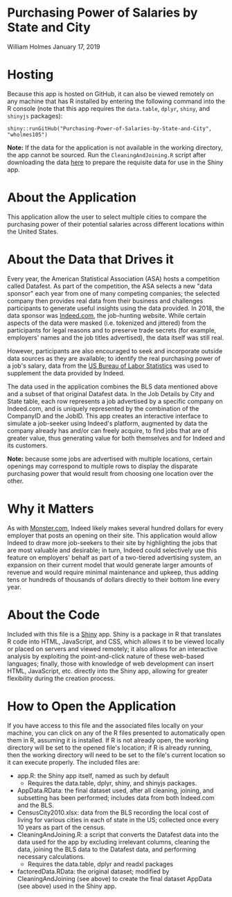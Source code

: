 Purchasing Power of Salaries by State and City
================
William Holmes
January 17, 2019

Hosting
=======

Because this app is hosted on GitHub, it can also be viewed remotely on any machine that has R installed by entering the following command into the R console (note that this app requires the `data.table`, `dplyr`, `shiny`, and `shinyjs` packages):

``` eval
shiny::runGitHub("Purchasing-Power-of-Salaries-by-State-and-City", "wholmes105")
```

**Note:** If the data for the application is not available in the working directory, the app cannot be sourced. Run the `CleaningAndJoining.R` script after downloading the data [here](https://drive.google.com/open?id=1jAE4DGtAjmyOVbrEjJ5_s4OOEZ990w9G) to prepare the requisite data for use in the Shiny app.

About the Application
=====================

This application allow the user to select multiple cities to compare the purchasing power of their potential salaries across different locations within the United States.

About the Data that Drives it
=============================

Every year, the American Statistical Association (ASA) hosts a competition called Datafest. As part of the competition, the ASA selects a new "data sponsor" each year from one of many competing companies; the selected company then provides real data from their business and challenges participants to generate useful insights using the data provided. In 2018, the data sponsor was [Indeed.com](https://Indeed.com), the job-hunting website. While certain aspects of the data were masked (i.e. tokenized and jittered) from the participants for legal reasons and to preserve trade secrets (for example, employers' names and the job titles advertised), the data itself was still real.

However, participants are also encouraged to seek and incorporate outside data sources as they are available; to identify the real purchasing power of a job's salary, data from the [US Bureau of Labor Statistics](https://bls.gov) was used to supplement the data provided by Indeed.

The data used in the application combines the BLS data mentioned above and a subset of that original Datafest data. In the Job Details by City and State table, each row represents a job advertised by a specific company on Indeed.com, and is uniquely represented by the combination of the CompanyID and the JobID. This app creates an interactive interface to simulate a job-seeker using Indeed's platform, augmented by data the company already has and/or can freely acquire, to find jobs that are of greater value, thus generating value for both themselves and for Indeed and its customers.

**Note:** because some jobs are advertised with multiple locations, certain openings may correspond to multiple rows to display the disparate purchasing power that would result from choosing one location over the other.

Why it Matters
==============

As with [Monster.com](https://www.monster.com/), Indeed likely makes several hundred dollars for every employer that posts an opening on their site. This application would allow Indeed to draw more job-seekers to their site by highlighting the jobs that are most valuable and desirable; in turn, Indeed could selectively use this feature on employers' behalf as part of a two-tiered advertising system, an expansion on their current model that would generate larger amounts of revenue and would require minimal maintenance and upkeep, thus adding tens or hundreds of thousands of dollars directly to their bottom line every year.

About the Code
==============

Included with this file is a [Shiny](http://shiny.rstudio.com/) app. Shiny is a package in R that translates R code into HTML, JavaScript, and CSS, which allows it to be viewed locally or placed on servers and viewed remotely; it also allows for an interactive analysis by exploiting the point-and-click nature of these web-based languages; finally, those with knowledge of web development can insert HTML, JavaScript, etc. directly into the Shiny app, allowing for greater flexibility during the creation process.

How to Open the Application
===========================

If you have access to this file and the associated files locally on your machine, you can click on any of the R files presented to automatically open them in R, assuming it is installed. If R is not already open, the working directory will be set to the opened file's location; if R is already running, then the working directory will need to be set to the file's current location so it can execute properly. The included files are:

-   app.R: the Shiny app itself, named as such by default
    -   Requires the data.table, dplyr, shiny, and shinyjs packages.
-   AppData.RData: the final dataset used, after all cleaning, joining, and subsetting has been performed; includes data from both Indeed.com and the BLS.
-   CensusCity2010.xlsx: data from the BLS recording the local cost of living for various cities in each of state in the US; collected once every 10 years as part of the census.
-   CleaningAndJoining.R: a script that converts the Datafest data into the data used for the app by excluding irrelevant columns, cleaning the data, joining the BLS data to the Datafest data, and performing necessary calculations.
    -   Requires the data.table, dplyr and readxl packages
-   factoredData.RData: the original dataset; modified by CleaningAndJoining (see above) to create the final dataset AppData (see above) used in the Shiny app.

<br> <br>
